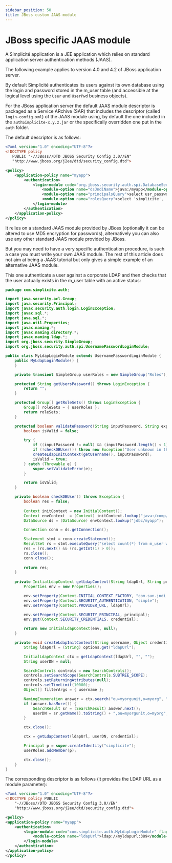 ```yaml
---
sidebar_position: 50
title: JBoss custom JAAS module
---
```


JBoss specific JAAS module
==========================

A Simplicité application is a JEE application which relies on standard application server authentication methods (JAAS).

The following example applies to version 4.0 and 4.2 of JBoss application server.

By default Simplicité authenticates its users against its own database using the login and password
stored in the m_user table (and accessible at the logical level using the `User` and `UserPwd` business objects). 

For the JBoss application server the default JAAS module descriptor is packaged as a Service ARchive (SAR)
that includes the descriptor (called `login-config.xml`) of the JAAS module using, by default the one included
in the `authSimplicite-x.y.z.jar` or the specifically overridden one put in the `auth` folder.

The default descriptor is as follows:

```xml
<?xml version="1.0" encoding="UTF-8"?>
<!DOCTYPE policy
   PUBLIC "-//JBoss//DTD JBOSS Security Config 3.0//EN"
   "http://www.jboss.org/j2ee/dtd/security_config.dtd">

<policy>
	<application-policy name="myapp">
		<authentication>
			<login-module code="org.jboss.security.auth.spi.DatabaseServerLoginModule" flag="required">
				<module-option name="dsJndiName">java:/myapp</module-option>
				<module-option name="principalsQuery">select usr_password from m_user where usr_login=? and (usr_active is null or usr_active='1')</module-option>
				<module-option name="rolesQuery">select 'simplicite', 'Roles' from m_user where usr_login=? and (usr_active is null or usr_active='1')</module-option>
			</login-module>
		</authentication>
	</application-policy>
</policy>
```

It relies on a standard JAAS module provided by JBoss (optionally it can be
altered to use MD5 encryption for passwords), alternatively you can also use
any other standard JAAS module provided by JBoss.

But you may need to have a very specific authentication procedure,
is such a case you must write your own JAAS module. The rest of this article does
not aim at being a JAAS tutorial but only gives a simple example of
an alternative JAAS module.

This one authenticate a user against a corporate LDAP and then
checks that the user actually exists in the m_user table with an active status:

```java
package com.simplicite.auth;

import java.security.acl.Group;
import java.security.Principal;
import javax.security.auth.login.LoginException;
import javax.sql.*;
import java.sql.*;
import java.util.Properties;
import javax.naming.*;
import javax.naming.directory.*;
import javax.naming.ldap.*;
import org.jboss.security.SimpleGroup;
import org.jboss.security.auth.spi.UsernamePasswordLoginModule;

public class MyLdapLoginModule extends UsernamePasswordLoginModule {
	public MyLdapLoginModule() {
	}

	private transient SimpleGroup userRoles = new SimpleGroup("Roles");

	protected String getUsersPassword() throws LoginException {
		return "";
	}

	protected Group[] getRoleSets() throws LoginException {
		Group[] roleSets = { userRoles };
		return roleSets;
	}

	protected boolean validatePassword(String inputPassword, String expectedPassword) {
		boolean isValid = false;

		try {
			if ((inputPassword != null) && (inputPassword.length() < 1)) throw new Exception("Missing password");
			if (!checkDBUser()) throw new Exception("User unknown in the database");
			createLdapInitContext(getUsername(), inputPassword);
			isValid = true;
		} catch (Throwable e) {
			super.setValidateError(e);
		}

		return isValid;
	}

	private boolean checkDBUser() throws Exception {
		boolean res = false;
		
		Context initContext = new InitialContext();
		Context envContext  = (Context) initContext.lookup("java:/comp/env");
		DataSource ds = (DataSource) envContext.lookup("jdbc/myapp");

		Connection conn = ds.getConnection();

		Statement stmt = conn.createStatement();
		ResultSet rs = stmt.executeQuery("select count(*) from m_user where usr_login = '" + getUsername() + "' and usr_active = '1'");
		res = (rs.next() && (rs.getInt(1) > 0));
		rs.close();
		conn.close();
		
		return res;
	}
	
	private InitialLdapContext getLdapContext(String ldapUrl, String principal, Object credential) throws Exception {
		Properties env = new Properties();

		env.setProperty(Context.INITIAL_CONTEXT_FACTORY, "com.sun.jndi.ldap.LdapCtxFactory");
		env.setProperty(Context.SECURITY_AUTHENTICATION, "simple");
		env.setProperty(Context.PROVIDER_URL, ldapUrl);

		env.setProperty(Context.SECURITY_PRINCIPAL, principal);
		env.put(Context.SECURITY_CREDENTIALS, credential);

		return new InitialLdapContext(env, null);
	}

	private void createLdapInitContext(String username, Object credential) throws Exception {
		String ldapUrl = (String) options.get("ldapUrl");

		InitialLdapContext ctx = getLdapContext(ldapUrl, "", "");
		String userDN = null;

		SearchControls controls = new SearchControls();
		controls.setSearchScope(SearchControls.SUBTREE_SCOPE);
		controls.setReturningAttributes(null);
		controls.setTimeLimit(10000);
		Object[] filterArgs = { username };

		NamingEnumeration answer = ctx.search("ou=myorgunit,o=myorg", "uid={0}", filterArgs, controls);
		if (answer.hasMore()) {
			SearchResult sr = (SearchResult) answer.next();
			userDN = sr.getName().toString() + ",ou=myorgunit,o=myorg";
		}

		ctx.close();

		ctx = getLdapContext(ldapUrl, userDN, credential);

		Principal p = super.createIdentity("simplicite");
		userRoles.addMember(p);

		ctx.close();
	}
}
```

The corresponding descriptor is as follows (it provides the LDAP URL as a module parameter):

```xml
<?xml version="1.0" encoding="UTF-8"?>
<!DOCTYPE policy PUBLIC
	"-//JBoss//DTD JBOSS Security Config 3.0//EN"
	"http://www.jboss.org/j2ee/dtd/security_config.dtd">

<policy>
<application-policy name="myapp">
	<authentication>
		<login-module code="com.simplicite.auth.MyLdapLoginModule" flag="required">
			<module-option name="ldapUrl">ldap://myldapurl:389</module-option>
		</login-module>
	</authentication>
</application-policy>
</policy>
```
